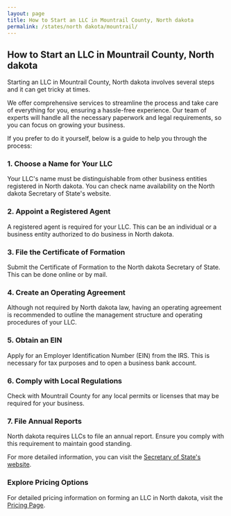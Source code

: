 ```yaml
---
layout: page
title: How to Start an LLC in Mountrail County, North dakota
permalink: /states/north dakota/mountrail/
---
```


<h2>How to Start an LLC in Mountrail County, North dakota</h2>

<p>Starting an LLC in Mountrail County, North dakota involves several steps and it can get tricky at times.</p>

<p>We offer comprehensive services to streamline the process and take care of everything for you, ensuring a hassle-free experience. Our team of experts will handle all the necessary paperwork and legal requirements, so you can focus on growing your business.</p>

<p>If you prefer to do it yourself, below is a guide to help you through the process:</p>

<h3>1. Choose a Name for Your LLC</h3>
<p>Your LLC's name must be distinguishable from other business entities registered in North dakota. You can check name availability on the North dakota Secretary of State's website.</p>

<h3>2. Appoint a Registered Agent</h3>
<p>A registered agent is required for your LLC. This can be an individual or a business entity authorized to do business in North dakota.</p>

<h3>3. File the Certificate of Formation</h3>
<p>Submit the Certificate of Formation to the North dakota Secretary of State. This can be done online or by mail.</p>

<h3>4. Create an Operating Agreement</h3>
<p>Although not required by North dakota law, having an operating agreement is recommended to outline the management structure and operating procedures of your LLC.</p>

<h3>5. Obtain an EIN</h3>
<p>Apply for an Employer Identification Number (EIN) from the IRS. This is necessary for tax purposes and to open a business bank account.</p>

<h3>6. Comply with Local Regulations</h3>
<p>Check with Mountrail County for any local permits or licenses that may be required for your business.</p>

<h3>7. File Annual Reports</h3>
<p>North dakota requires LLCs to file an annual report. Ensure you comply with this requirement to maintain good standing.</p>

<p>For more detailed information, you can visit the <a href="https://www.sos.north dakota.gov/">Secretary of State's website</a>.</p>

<h3>Explore Pricing Options</h3>
<p>For detailed pricing information on forming an LLC in North dakota, visit the <a href="{ '/new-pricing/' | relative_url }">Pricing Page</a>.</p>
